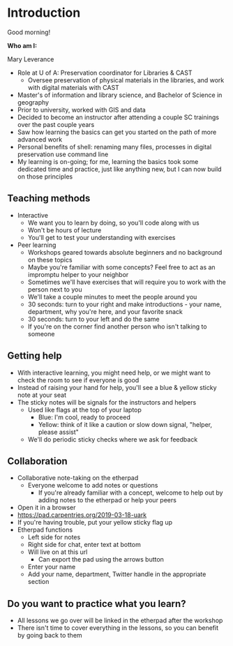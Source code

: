 # Introduction
Good morning!

**Who am I:**

Mary Leverance
* Role at U of A: Preservation coordinator for Libraries & CAST
  - Oversee preservation of physical materials in the libraries, and work with digital materials with CAST
* Master's of information and library science, and Bachelor of Science in geography
* Prior to university, worked with GIS and data
* Decided to become an instructor after attending a couple SC trainings over the past couple years
* Saw how learning the basics can get you started on the path of more advanced work
* Personal benefits of shell: renaming many files, processes in digital preservation use command line
* My learning is on-going; for me, learning the basics took some dedicated time and practice, just like anything new, but I can now build on those principles

## Teaching methods
- Interactive
  - We want you to learn by doing, so you'll code along with us
  - Won't be hours of lecture
  - You'll get to test your understanding with exercises
- Peer learning
  - Workshops geared towards absolute beginners and no background on these topics
  - Maybe you're familiar with some concepts? Feel free to act as an impromptu helper to your neighbor
  - Sometimes we'll have exercises that will require you to work with the person next to you
  - We'll take a couple minutes to meet the people around you
  - 30 seconds: turn to your right and make introductions - your name, department, why you're here, and your favorite snack
  - 30 seconds: turn to your left and do the same
  - If you're on the corner find another person who isn't talking to someone

## Getting help
- With interactive learning, you might need help, or we might want to check the room to see if everyone is good
- Instead of raising your hand for help, you'll see a blue & yellow sticky note at your seat
- The sticky notes will be signals for the instructors and helpers
  - Used like flags at the top of your laptop
    - Blue: I'm cool, ready to proceed
    - Yellow: think of it like a caution or slow down signal, "helper, please assist"
  - We'll do periodic sticky checks where we ask for feedback

## Collaboration
- Collaborative note-taking on the etherpad
  - Everyone welcome to add notes or questions
    - If you're already familiar with a concept, welcome to help out by adding notes to the etherpad or help your peers
 - Open it in a browser 
  - https://pad.carpentries.org/2019-03-18-uark
  - If you're having trouble, put your yellow sticky flag up
- Etherpad functions
  - Left side for notes
  - Right side for chat, enter text at bottom
  - Will live on at this url
    - Can export the pad using the arrows button
  - Enter your name
  - Add your name, department, Twitter handle in the appropriate section

## Do you want to practice what you learn?
- All lessons we go over will be linked in the etherpad after the workshop
- There isn't time to cover everything in the lessons, so you can benefit by going back to them
